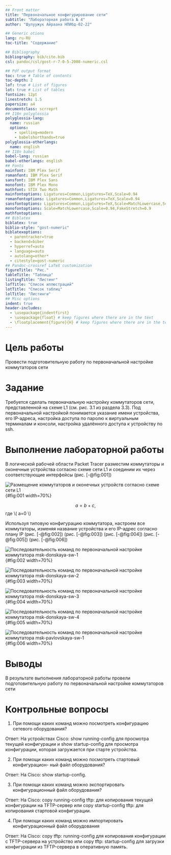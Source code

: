 ```yaml
---
## Front matter
title: "Первоначальное конфигурирование сети"
subtitle: "Лабораторная работа № 4"
author: "Шулуужук Айраана НПИбд-02-22"

## Generic otions
lang: ru-RU
toc-title: "Содержание"

## Bibliography
bibliography: bib/cite.bib
csl: pandoc/csl/gost-r-7-0-5-2008-numeric.csl

## Pdf output format
toc: true # Table of contents
toc-depth: 2
lof: true # List of figures
lot: true # List of tables
fontsize: 12pt
linestretch: 1.5
papersize: a4
documentclass: scrreprt
## I18n polyglossia
polyglossia-lang:
  name: russian
  options:
	- spelling=modern
	- babelshorthands=true
polyglossia-otherlangs:
  name: english
## I18n babel
babel-lang: russian
babel-otherlangs: english
## Fonts
mainfont: IBM Plex Serif
romanfont: IBM Plex Serif
sansfont: IBM Plex Sans
monofont: IBM Plex Mono
mathfont: STIX Two Math
mainfontoptions: Ligatures=Common,Ligatures=TeX,Scale=0.94
romanfontoptions: Ligatures=Common,Ligatures=TeX,Scale=0.94
sansfontoptions: Ligatures=Common,Ligatures=TeX,Scale=MatchLowercase,Scale=0.94
monofontoptions: Scale=MatchLowercase,Scale=0.94,FakeStretch=0.9
mathfontoptions:
## Biblatex
biblatex: true
biblio-style: "gost-numeric"
biblatexoptions:
  - parentracker=true
  - backend=biber
  - hyperref=auto
  - language=auto
  - autolang=other*
  - citestyle=gost-numeric
## Pandoc-crossref LaTeX customization
figureTitle: "Рис."
tableTitle: "Таблица"
listingTitle: "Листинг"
lofTitle: "Список иллюстраций"
lotTitle: "Список таблиц"
lolTitle: "Листинги"
## Misc options
indent: true
header-includes:
  - \usepackage{indentfirst}
  - \usepackage{float} # keep figures where there are in the text
  - \floatplacement{figure}{H} # keep figures where there are in the text
---
```


# Цель работы

Провести подготовительную работу по первоначальной настройке коммутаторов сети

# Задание

Требуется сделать первоначальную настройку коммутаторов сети, представленной на схеме L1 (см. рис. 3.1 из раздела 3.3). Под первоначальной настройкой понимается указание имени устройства, его IP-адреса, настройка доступа по паролю к виртуальным терминалам и консоли, настройка удалённого доступа к устройству по ssh.

# Выполнение лабораторной работы

В логической рабочей области Packet Tracer разместим коммутаторы и оконечные устройства согласно схеме сети L1 и соединим их через соответствующие интерфейсы (рис. [-@fig:001])

![Размещение коммутаторов и оконечных устройств согласно схеме сети L1](image/1.png){#fig:001 width=70%}

$$ a=b+c, $$ где \\( a=0 \\)

Используя типовую конфигурацию коммутатора, настроем все коммутаторы, изменяя название устройства и его IP-адрес согласно плану IP (рис. [-@fig:002]) (рис. [-@fig:003]) (рис. [-@fig:004]) (рис. [-@fig:005])  (рис. [-@fig:006])

![Последовательность команд по первоначальной настройке коммутатора msk-donskaya-sw-1](image/2.png){#fig:002 width=70%}

![Последовательность команд по первоначальной настройке коммутатора msk-donskaya-sw-2](image/3.png){#fig:003 width=70%}

![Последовательность команд по первоначальной настройке коммутатора msk-donskaya-sw-3](image/4.png){#fig:004 width=70%}

![Последовательность команд по первоначальной настройке коммутатора msk-donskaya-sw-4](image/5.png){#fig:005 width=70%}

![Последовательность команд по первоначальной настройке коммутатора msk-pavlovskaya-sw-1](image/6.png){#fig:006 width=70%}

# Выводы

В результате выполнения лабораторной работы провели подготовительную работу по первоначальной настройке коммутаторов сети

# Контрольные вопросы

1. При помощи каких команд можно посмотреть конфигурацию сетевого
оборудования?

Ответ: На устройствах Cisco: show running-config для просмотра текущей конфигурации и show startup-config для просмотра конфигурации, которая загружается при старте устройства.

2. При помощи каких команд можно посмотреть стартовый конфигурацион-
ный файл оборудования?

Ответ: На Cisco: show startup-config.

3. При помощи каких команд можно экспортировать конфигурационный файл
оборудования?

Ответ: На Cisco: copy running-config tftp: для копирования текущей конфигурации на TFTP-сервер или copy startup-config tftp: для копирования стартовой конфигурации.

4. При помощи каких команд можно импортировать конфигурационный файл
оборудования

Ответ: На Cisco: copy tftp: running-config для копирования конфигурации с TFTP-сервера на устройство или copy tftp: startup-config для загрузки конфигурации из TFTP-сервера в оперативную память.
